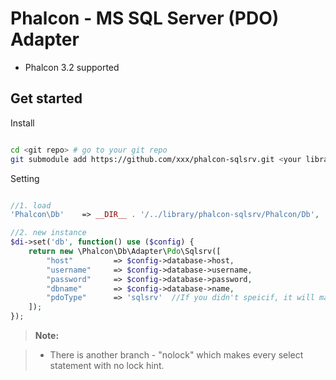 Phalcon - MS SQL Server (PDO) Adapter
===================

 - Phalcon 3.2 supported 

## Get started

Install

```bash

cd <git repo> # go to your git repo
git submodule add https://github.com/xxx/phalcon-sqlsrv.git <your library path>
```

Setting

```php

//1. load 
'Phalcon\Db'    => __DIR__ . '/../library/phalcon-sqlsrv/Phalcon/Db',

//2. new instance
$di->set('db', function() use ($config) {
    return new \Phalcon\Db\Adapter\Pdo\Sqlsrv([
        "host"         => $config->database->host,
        "username"     => $config->database->username,
        "password"     => $config->database->password,
        "dbname"       => $config->database->name,
        "pdoType"      => 'sqlsrv'  //If you didn't speicif, it will make sqlsrv as default.
    ]); 
});

```

> **Note:**

> - There is another branch - "nolock" which makes every select statement with no lock hint.
